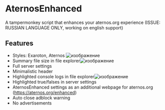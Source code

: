 # AternosEnhanced
A tampermonkey script that enhances your aternos.org experience (ISSUE: RUSSIAN LANGUAGE ONLY, working on english support)
## Features
- Styles: Exaroton, Aternos ![изображение](https://github.com/aceinetx/AternosEnhanced/assets/158546973/5d690c72-60d5-4f89-a84d-f74ab312a379)
- Summary file size in file explorer![изображение](https://github.com/aceinetx/AternosEnhanced/assets/158546973/f3c4f6de-4ec3-4bd4-9711-d8eab4f51593)
- Full server settings
- Minimalistic header
- Highlighted console logs in file explorer![изображение](https://github.com/aceinetx/AternosEnhanced/assets/158546973/a09f4235-4144-4f94-97a2-6a3062a72ece)
- Highlighted true/falses in server settings
- AternosEnhanced settings as an additional webpage for aternos.org (https://aternos.org/enhanced)
- Auto close adblock warning
- No advertisements
